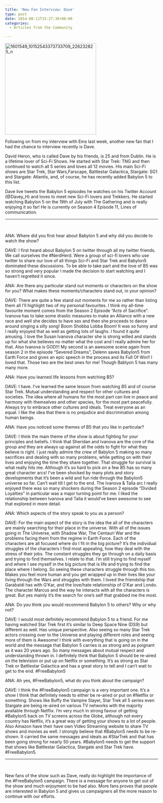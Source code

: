 ```yaml
---
title: 'New Fan Interview: Dave'
type: post
date: 2014-08-11T15:27:36+00:00
categories:
  - Articles from the Community

---
```

[<img class="aligncenter size-medium wp-image-914" src="http://freeb5:8888/wp-content/uploads/2014/08/1601549_10152543373733709_226232825_n-300x300.jpg" alt="1601549_10152543373733709_226232825_n" width="300" height="300" />][1]

Following on from my interview with Ems last week, another new fan that I had the chance to interview recently is Dave.

David Heron, who is called Dave by his friends, is 25 and from Dublin. He is a lifetime lover of Sci-Fi Shows. He started with Star Trek: TNG and then continued to watch all 5 series and loves all 12 movies. His main Sci-Fi shows are Star Trek, Star Wars,Farscape, Battlestar Galactica, Stargate: SG1 and Stargate: Atlantis, and, of course, he has recently added Babylon 5 to this list.

Dave live tweets the Babylon 5 episodes he watches on his Twitter Account (@Davey_H) and loves to meet new Sci-Fi lovers and Trekkers. He started watching Babylon 5 on the 19th of July with The Gathering and is really enjoying it so far! He is currently on Season 4 Episode 11, Lines of communication.

* * *

&nbsp;

ANA: Where did you first hear about Babylon 5 and why did you decide to watch the show?

DAVE: I first heard about Babylon 5 on twitter through all my twitter friends. We call ourselves the #NerdHerd. Were a group of sci-fi lovers who use twitter to share our love of all things Sci-Fi and Star Trek and Babylon5 dominated these discussions. To be able to take part and the love of B5 was so strong and very popular I made the decision to start watching and I haven&#8217;t regretted it since.

ANA: Are there any particular stand out moments or characters on the show for you? What makes these moments/characters stand out, in your opinion?

DAVE: There are quite a few stand out moments for me so rather than listing them all I&#8217;ll highlight two of my personal favourites. I think my all-time favourite moment comes from the Season 2 Episode &#8220;Acts of Sacrifice&#8221;. Ivanova has to take some drastic measures to make an Alliance with a new race and well she decides to have sex and then she proceeds to dance around singing a silly song! Boom Shobba Lobba Boom! It was so funny and I really enjoyed that as well as getting lots of laughs. I found it quite amusing. I love the Susan Ivanova character she is strong willed and stands up for what she believes no matter what the cost and I really admire her for that. Also Ivanova is GOD!!! My second is an awesome scene again from season 2 in the episode &#8220;Severed Dreams&#8221;, Delenn saves Babylon5 from Earth Force and gives an epic speech in the process and its Full Of Win!! I loved that. Those two are the best ones for me! Though Bablyon 5 has many many more.

ANA: Have you learned life lessons from watching B5?

DAVE: I have. I&#8217;ve learned the same lesson from watching B5 and of course Star Trek. Mutual understanding and respect for other cultures and societies. The idea where all humans for the most part can live in peace and harmony with themselves and other species, for the most part peacefully. Always try to embrace other cultures and ideals. Treat everyone as an equal. I like the idea that there is no prejudice and discrimination among human beings.

ANA: Have you noticed some themes of B5 that you like in particular?

DAVE: I think the main theme of the show is about fighting for your principles and beliefs. I think that Sheridan and Ivanova are the core of the group and they are always up against all the odds to fight for what they believe is right. I just really admire the crew of Babylon 5 making so many sacrifices and dealing with so many problems, while getting on with their lives and enjoying the time they share together. That struggle for survival is what really hits me. Although it&#8217;s so hard to pick on a few B5 has so many great character arcs! I&#8217;ve been shocked by many plots and story developments that it&#8217;s been a wild and fun ride through the Babylon5 universe so far. Can&#8217;t wait till I get to the end. The Ivanova & Talia arc I really enjoyed there was so many shockers during the Season 2 episode &#8220;Divided Loyalties&#8221; in particular was a major turning point for me. I liked the relationship between Ivanova and Talia it would&#8217;ve been awesome to see that explored in more detail.

ANA: Which aspects of the story speak to you as a person?

DAVE: For the main aspect of the story is the idea the all of the characters are mainly searching for their place in the universe. With all of the issues going in The Universe, with Shadow War, The Centauri War and the problems facing them from the regime in Earth Force. Each of the characters are all focused where do I fit in the big picture? It&#8217;s the individual struggles of the characters I find most appealing, how they deal with the stress of their jobs. The constant struggles they go through on a daily basis and trying to find themselves. I relate to that. I&#8217;m still trying to find myself and where I see myself in the big picture that is life and trying to find the place where I belong. So seeing these characters struggle through this too. Makes you feel more human and you get wrapped up in their lives like your living through the Wars and struggles with them. I loved the friendship that Garabaldi has with G&#8217;Kar, and the love/hate relationship of G&#8217;Kar and Londo. The character Marcus and the way he interacts with all the characters is great. But yes mainly it&#8217;s the search for one&#8217;s self that grabbed me the most.

ANA: Do you think you would recommend Babylon 5 to others? Why or why not?

DAVE: I would most definitely recommend Babylon 5 to a friend. For me having watched Star Trek first it&#8217;s similar to Deep Space Nine (DS9) but different as well. Has unique perspective. Also seeing so many Star Trek actors crossing over to the Universe and playing different roles and seeing more of them is Awesome! I think with everything that is going on in the world and the message that Babylon 5 carries is as strong and as poignant as it was 20 years ago. So many messages about mutual respect and understanding thrown in. I definitely think that Babylon 5 should be re-aired on the television or put up on Netflix or something. It&#8217;s as strong as Star Trek or Battlestar Galactica and has a great story to tell and I can&#8217;t wait to get to the end. #FreeBabylon5

ANA: Ah yes, #FreeBabylon5, what do you think about the campaign?

DAVE: I think the #FreeBabylon5 campaign is a very important one. It&#8217;s a show I think that definitely needs to either be re-aired or put on #Netflix or something. Shows like Buffy the Vampire Slayer, Star Trek all 5 series even Stargate are being re-aired on various TV networks with the majority available through Netflix. I&#8217;m very much in strong favour of getting #Babylon5 back on TV screens across the Globe, although not every country has Netflix, it&#8217;s a great way of getting your shows to a lot of people. Also Amazon have their have own Video Streaming website to share TV shows and movies as well. I strongly believe that #Babylon5 needs to be re-shown. It carried the same messages and ideals as #StarTrek and that has been going strong for nearly 50 years. #Babylon5 needs to get the support that shows like Battlestar Galactica, Stargate and Star Trek have. #FreeBabylon5.

* * *

&nbsp;

New fans of the show such as Dave, really do highlight the importance of the #FreeBabylon5 campaign. There is a message for anyone to get out of the show and much enjoyment to be had also. More fans proves that people are interested in Babylon 5 and gives us campaigners all the more reason to continue with our efforts.

 [1]: http://freeb5:8888/wp-content/uploads/2014/08/1601549_10152543373733709_226232825_n.jpg
